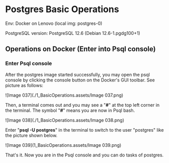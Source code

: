# Postgres Basic Operations

Env: Docker on Lenovo (local img: postgres-0)

PostgreSQL version: PostgreSQL 12.6 (Debian 12.6-1.pgdg100+1)

## Operations on Docker (Enter into Psql console)

### Enter Psql console

After the postgres image started successfully, you may open the psql console by clicking the console button on the Docker's GUI toolbar. See picture as follows:

![Image 037](./1_BasicOperations.assets/Image 037.png)

Then, a terminal comes out and you may see a "**#**" at the top left corner in the terminal. The symbol "**#**" means you are now in Psql bash.

![Image 038](./1_BasicOperations.assets/Image 038.png)

Enter "**psql -U postgres**" in the terminal to switch to the user "postgres" like the picture shown below.

![Image 039](1_BasicOperations.assets/Image 039.png)

That's it. Now you are in the Psql console and you can do tasks of postgres.
